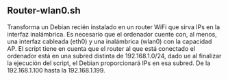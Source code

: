 #
## Router-wlan0.sh

Transforma un Debian recién instalado en un router WiFi que sirva IPs en la interfaz inalámbrica.
Es necesario que el ordenador cuente con, al menos, una interfaz cableada (eth0) y una inalámbrica (wlan0) con la capacidad AP.
El script tiene en cuenta que el router al que está conectado el ordenador está en una subred distinta de 192.168.1.0/24, dado ue al finalizar la ejecución del script, el Debian proporcionará IPs en esa subred. De la 192.168.1.100 hasta la 192.168.1.199.
